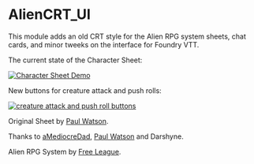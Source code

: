# AlienCRT_UI

This module adds an old CRT style for the Alien RPG system sheets, chat cards, and minor tweeks on the interface for Foundry VTT.


The current state of the Character Sheet:

[![Character Sheet Demo](https://img.youtube.com/vi/PRKb6gNFzmY/0.jpg)](https://www.youtube.com/watch?v=PRKb6gNFzmY)

New buttons for creature attack and push rolls:

[![creature attack and push roll buttons](https://img.youtube.com/vi/RrLbk72iUk0/0.jpg)](https://www.youtube.com/watch?v=RrLbk72iUk0)



Original Sheet by [Paul Watson](https://github.com/pwatson100/).

Thanks to [aMediocreDad](https://github.com/aMediocreDad), [Paul Watson](https://github.com/pwatson100/) and Darshyne.

Alien RPG System by [Free League](https://frialigan.se/en/games/alien/).





